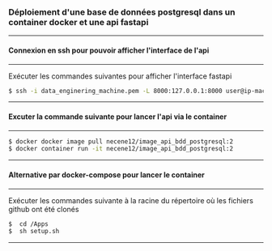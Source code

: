 ### Déploiement d'une base de données postgresql dans un container docker et une api fastapi
-----------------

#### Connexion en ssh pour pouvoir afficher l'interface de l'api
-----------------
Exécuter les commandes suivantes pour afficher l'interface fastapi
```bash
$ ssh -i data_enginering_machine.pem -L 8000:127.0.0.1:8000 user@ip-machine-distante
```
-----------------

#### Excuter la commande suivante pour lancer l'api via le container
-----------------
```bash
$ docker docker image pull necene12/image_api_bdd_postgresql:2
$ docker container run -it necene12/image_api_bdd_postgresql:2
```
-----------------

#### Alternative par docker-compose pour lancer le container
-----------------
Exécuter les commandes suivante à la racine du répertoire où les fichiers github ont été clonés
```bash
$  cd /Apps
$  sh setup.sh
  ```
-----------------
